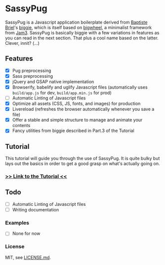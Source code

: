 # SassyPug

SassyPug is a Javascript application boilerplate derived from [Baptiste Briel](https://github.com/baptistebriel/)'s [biggie](https://github.com/baptistebriel/biggie), which is itself based on [bigwheel](https://github.com/bigwheel-framework), a minimalist framework from [Jam3](http://www.jam3.com/). SassyPug is basically biggie with a few variations in features as you can read in the next section. That plus a cool name based on the latter. Clever, innit? (...)

## Features

- [x] Pug preprocessing
- [x] Sass preprocessing
- [x] jQuery and GSAP native implementation
- [x] Browserify, babelify and uglify Javascript files (automatically uses `build/app.js` for dev, `build/app.min.js` for prod)
- [ ] Automatic Linting of Javascript files
- [x] Optimize all assets (CSS, JS, fonts, and images) for production
- [x] Livereload (refreshes the browser automatically whenever you save a file)
- [x] Offer a stable and simple structure to manage and animate your contents
- [x] Fancy utilities from biggie described in Part.3 of the Tutorial

## Tutorial

This tutorial will guide you through the use of SassyPug. It is quite bulky but lays out the basics in order to get a good grasp on what's actually going on.

### [>> Link to the Tutorial <<](https://github.com/mbusson/SassyPug/wiki/Tutorial)

## Todo

- [ ] Automatic Linting of Javascript files
- [ ] Writing documentation

### Examples

- [ ] None for now

### License

MIT, see [LICENSE.md]().
